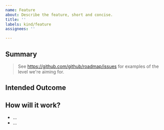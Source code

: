 ```yaml
---
name: Feature
about: Describe the feature, short and concise.
title: ''
labels: kind/feature
assignees: ''

---
```


## Summary

> See https://github.com/github/roadmap/issues for examples of the level we're aiming for.

## Intended Outcome

## How will it work?

- ...
- ...

